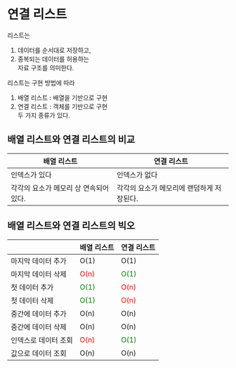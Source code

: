 # 연결 리스트

리스트는

1. 데이터를 순서대로 저장하고,
2. 중복되는 데이터를 허용하는 </br>
   자료 구조를 의미한다.

리스트는 구현 방법에 따라

1. 배열 리스트 : 배열을 기반으로 구현
2. 연결 리스트 : 객체를 기반으로 구현 </br>
   두 가지 종류가 있다.

## 배열 리스트와 연결 리스트의 비교

| 배열 리스트                            | 연결 리스트                               |
| -------------------------------------- | ----------------------------------------- |
| 인덱스가 있다                          | 인덱스가 없다                             |
| 각각의 요소가 메모리 상 연속되어 있다. | 각각의 요소가 메모리에 랜덤하게 저장된다. |

## 배열 리스트와 연결 리스트의 빅오

|                      | 배열 리스트                           | 연결 리스트                           |
| -------------------- | ------------------------------------- | ------------------------------------- |
| 마지막 데이터 추가   | O(1)                                  | O(1)                                  |
| 마지막 데이터 삭제   | <span style="color:red">O(n)</span>   | <span style="color:green">O(1)</span> |
| 첫 데이터 추가       | <span style="color:green">O(1)</span> | <span style="color:red">O(n)</span>   |
| 첫 데이터 삭제       | <span style="color:green">O(1)</span> | <span style="color:red">O(n)</span>   |
| 중간에 데이터 추가   | O(n)                                  | O(n)                                  |
| 중간에 데이터 삭제   | O(n)                                  | O(n)                                  |
| 인덱스로 데이터 조회 | <span style="color:red">O(n)</span>   | <span style="color:green">O(1)</span> |
| 값으로 데이터 조회   | O(n)                                  | O(n)                                  |
